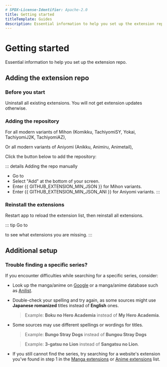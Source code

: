 ```yaml
---
# SPDX-License-Identifier: Apache-2.0
title: Getting started
titleTemplate: Guides
description: Essential information to help you set up the extension repo.
---
```


<script setup lang="ts">
    import AddRepoButton from "../../.vitepress/theme/components/AddRepoButton.vue";
    import AddRepoButtonAni from "../../.vitepress/theme/components/AddRepoButtonAni.vue";
    import { GITHUB_EXTENSION_REPO, GITHUB_EXTENSION_MIN_JSON } from "../../.vitepress/config/constants";
    import { GITHUB_EXTENSION_REPO_ANI, GITHUB_EXTENSION_MIN_JSON_ANI } from "../../.vitepress/config/constants";
</script>

# Getting started
Essential information to help you set up the extension repo.

## Adding the extension repo
### Before you start
Uninstall all existing extensions. You will not get extension updates otherwise.

### Adding the repository
For all modern variants of Mihon (Komikku, TachiyomiSY, Yokai, TachiyomiJ2K, TachiyomiAZ),

Or all modern variants of Aniyomi (Anikku, Animiru, Animetail),

Click the button below to add the repository:

<AddRepoButton />
<AddRepoButtonAni />

::: details Adding the repo manually
- Go to <nav to="extension-repos">
- Select "Add" at the bottom of your screen.
- Enter <a :href="GITHUB_EXTENSION_MIN_JSON">{{ GITHUB_EXTENSION_MIN_JSON }}</a> for Mihon variants.
- Enter <a :href="GITHUB_EXTENSION_MIN_JSON_ANI">{{ GITHUB_EXTENSION_MIN_JSON_ANI }}</a> for Aniyomi variants.
:::

### Reinstall the extensions
Restart app to reload the extension list, then reinstall all extensions.

::: tip
Go to <nav to="migrate"> to see what extensions you are missing.
:::

## Additional setup
### Trouble finding a specific series?
If you encounter difficulties while searching for a specific series, consider:

- Look up the manga/anime on [Google](https://google.com) or a manga/anime database such as [Anilist](https://anilist.co/).

- Double-check your spelling and try again, as some sources might use **Japanese romanized** titles instead of **English** ones.
  > Example: **Boku no Hero Academia** instead of **My Hero Academia**.

- Some sources may use different spellings or wordings for titles.
  > Example: **Bungo Stray Dogs** instead of **Bungou Stray Dogs**

  > Example: **3-gatsu no Lion** instead of **Sangatsu no Lion**.

- If you still cannot find the series, try searching for a website's extension you've found in
step 1 in the [Manga extensions](/extensions/) or [Anime extensions](/extensions-aniyomi/) list.
